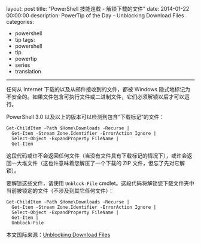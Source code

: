 ﻿layout: post
title: "PowerShell 技能连载 - 解锁下载的文件"
date: 2014-01-22 00:00:00
description: PowerTip of the Day - Unblocking Download Files
categories:
- powershell
- tip
tags:
- powershell
- tip
- powertip
- series
- translation
---
任何从 Internet 下载的以及从邮件接收到的文件，都被 Windows 隐式地标记为不安全的。如果文件包含可执行文件或二进制文件，它们必须解锁以后才可以运行。

PowerShell 3.0 以及以上的版本可以检测到包含“下载标记”的文件：

	Get-ChildItem -Path $Home\Downloads -Recurse |
	  Get-Item -Stream Zone.Identifier -ErrorAction Ignore |
	  Select-Object -ExpandProperty FileName |
	  Get-Item

这段代码或许不会返回任何文件（当没有文件具有下载标记的情况下），或许会返回一大堆文件（这也许意味着您解压了一个下载的 ZIP 文件，但忘了先对它解锁）。

要解锁这些文件，请使用 `Unblock-File` cmdlet。这段代码将解锁您下载文件夹中当前被锁定的文件（不涉及到其它任何文件）：

	Get-ChildItem -Path $Home\Downloads -Recurse |
	  Get-Item -Stream Zone.Identifier -ErrorAction Ignore |
	  Select-Object -ExpandProperty FileName |
	  Get-Item |
	  Unblock-File

<!--more-->
本文国际来源：[Unblocking Download Files](http://powershell.com/cs/blogs/tips/archive/2014/01/22/unblocking-download-files.aspx)

